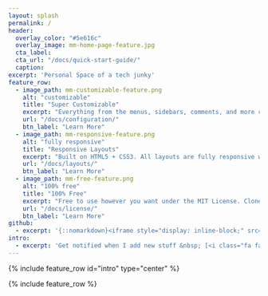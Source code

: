 ```yaml
---
layout: splash
permalink: /
header:
  overlay_color: "#5e616c"
  overlay_image: mm-home-page-feature.jpg
  cta_label:
  cta_url: "/docs/quick-start-guide/"
  caption:
excerpt: 'Personal Space of a tech junky'
feature_row:
  - image_path: mm-customizable-feature.png
    alt: "customizable"
    title: "Super Customizable"
    excerpt: "Everything from the menus, sidebars, comments, and more can be configured or set with YAML Front Matter."
    url: "/docs/configuration/"
    btn_label: "Learn More"
  - image_path: mm-responsive-feature.png
    alt: "fully responsive"
    title: "Responsive Layouts"
    excerpt: "Built on HTML5 + CSS3. All layouts are fully responsive with helpers to augment your content."
    url: "/docs/layouts/"
    btn_label: "Learn More"
  - image_path: mm-free-feature.png
    alt: "100% free"
    title: "100% Free"
    excerpt: "Free to use however you want under the MIT License. Clone it, fork it, customize it, whatever!"
    url: "/docs/license/"
    btn_label: "Learn More"
github:
  - excerpt: '{::nomarkdown}<iframe style="display: inline-block;" src="https://ghbtns.com/github-btn.html?user=mmistakes&repo=minimal-mistakes&type=star&count=true&size=large" frameborder="0" scrolling="0" width="160px" height="30px"></iframe> <iframe style="display: inline-block;" src="https://ghbtns.com/github-btn.html?user=mmistakes&repo=minimal-mistakes&type=fork&count=true&size=large" frameborder="0" scrolling="0" width="158px" height="30px"></iframe>{:/nomarkdown}'
intro:
  - excerpt: 'Get notified when I add new stuff &nbsp; [<i class="fa fa-twitter"></i> @mmistakes](https://twitter.com/mmistakes){: .btn .btn--twitter}'
---
```


{% include feature_row id="intro" type="center" %}

{% include feature_row %}
